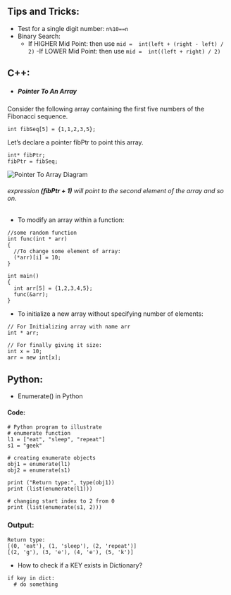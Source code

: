 ## Tips and Tricks:
- Test for a single digit number: `n%10==n`
- Binary Search: 
  - If HIGHER Mid Point: then use   `mid =  int(left + (right - left) / 2)`
 -If LOWER Mid Point: then use  `mid =  int((left + right) / 2)`

## C++:
- ##### Pointer To An Array
Consider the following array containing the first five numbers of the Fibonacci sequence.
```
int fibSeq[5] = {1,1,2,3,5};
```
Let’s declare a pointer fibPtr to point this array.
```
int* fibPtr;
fibPtr = fibSeq;
```
![Pointer To Array Diagram](https://www.softwaretestinghelp.com/wp-content/qa/uploads/2019/04/Pointer-to-an-array.png)
###### expression **(fibPtr + 1)** will point to the second element of the array and so on.

- To modify an array within a function:
```
//some random function
int func(int * arr)
{
  //To change some element of array:
  (*arr)[i] = 10;
}
```
```
int main()
{
  int arr[5] = {1,2,3,4,5};
  func(&arr);
}
```

- To initialize a new array without specifying number of elements:
```
// For Initializing array with name arr
int * arr;
```
```
// For finally giving it size:
int x = 10;
arr = new int[x];
```
## Python:
- Enumerate() in Python

#### Code:
```
# Python program to illustrate
# enumerate function
l1 = ["eat", "sleep", "repeat"]
s1 = "geek"

# creating enumerate objects
obj1 = enumerate(l1)
obj2 = enumerate(s1)

print ("Return type:", type(obj1))
print (list(enumerate(l1)))

# changing start index to 2 from 0
print (list(enumerate(s1, 2)))
```

### Output:

```
Return type:
[(0, 'eat'), (1, 'sleep'), (2, 'repeat')]
[(2, 'g'), (3, 'e'), (4, 'e'), (5, 'k')]
```

- How to check if a KEY exists in Dictionary?

```
if key in dict:
  # do something
```
